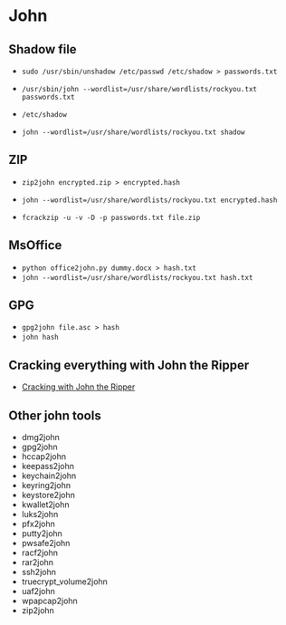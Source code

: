 # John

## Shadow file

- `sudo /usr/sbin/unshadow /etc/passwd /etc/shadow > passwords.txt`
- `/usr/sbin/john --wordlist=/usr/share/wordlists/rockyou.txt passwords.txt`

- `/etc/shadow`
- `john --wordlist=/usr/share/wordlists/rockyou.txt shadow`

## ZIP

- `zip2john encrypted.zip > encrypted.hash`
- `john --wordlist=/usr/share/wordlists/rockyou.txt encrypted.hash`

- `fcrackzip -u -v -D -p passwords.txt file.zip`

## MsOffice

- `python office2john.py dummy.docx > hash.txt`
- `john --wordlist=/usr/share/wordlists/rockyou.txt hash.txt`

## GPG

- `gpg2john file.asc > hash`
- `john hash`

## Cracking everything with John the Ripper

- [Cracking with John the Ripper](https://bytesoverbombs.io/cracking-everything-with-john-the-ripper-d434f0f6dc1c)

## Other john tools

- dmg2john
- gpg2john
- hccap2john
- keepass2john
- keychain2john
- keyring2john
- keystore2john
- kwallet2john
- luks2john
- pfx2john
- putty2john
- pwsafe2john
- racf2john
- rar2john
- ssh2john
- truecrypt_volume2john
- uaf2john
- wpapcap2john
- zip2john